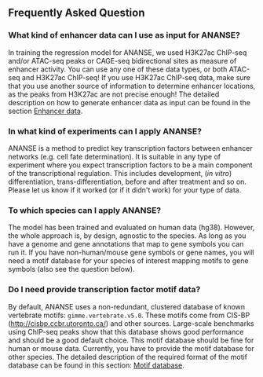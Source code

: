 ## Frequently Asked Question

### What kind of enhancer data can I use as input for ANANSE?

In training the regression model for ANANSE, we used H3K27ac ChIP-seq and/or ATAC-seq peaks or CAGE-seq bidirectional sites as measure of enhancer activity. 
You can use any one of these data types, or both ATAC-seq and H3K27ac ChIP-seq! 
If you use H3K27ac ChIP-seq data, make sure that you use another source of information to determine enhancer locations, as the peaks from H3K27ac are not precise enough! 
The detailed description on how to generate enhancer data as input can be found in the section [Enhancer data](input_data.md#enhancer-activity).

### In what kind of experiments can I apply ANANSE?

ANANSE is a method to predict key transcription factors between enhancer networks (e.g. cell fate determination). 
It is suitable in any type of experiment where you expect transcription factors to be a main component of the transcriptional regulation. 
This includes development, (*in vitro*) differentiation, trans-differentiation, before and after treatment and so on. 
Please let us know if it worked (or if it didn't work) for your type of data.

### To which species can I apply ANANSE?

The model has been trained and evaluated on human data (hg38). 
However, the whole approach is, by design, agnostic to the species. 
As long as you have a genome and gene annotations that map to gene symbols you can run it. 
If you have non-human/mouse gene symbols or gene names, you will need a motif database for your species of interest mapping motifs to gene symbols (also see the question below).

### Do I need provide transcription factor motif data?

By default, ANANSE uses a non-redundant, clustered database of known vertebrate motifs: `gimme.vertebrate.v5.0`. 
These motifs come from CIS-BP (http://cisbp.ccbr.utoronto.ca/) and other sources. 
Large-scale benchmarks using ChIP-seq peaks show that this database shows good performance and should be a good default choice. 
This motif database should be fine for human or mouse data. 
Currently, you have to provide the motif database for other species. 
The detailed description of the required format of the motif database can be found in this section: [Motif database](input_data.md#motif-database).
